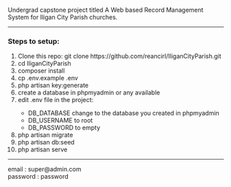 Undergrad capstone project titled A Web based Record Management System for Iligan City Parish churches.
<hr>
<h3>Steps to setup:</h3>
<ol>
	<li>Clone this repo: git clone https://github.com/reancirl/IliganCityParish.git</li>
	<li>cd IliganCityParish</li>
	<li>composer install</li>
	<li>cp .env.example .env</li>
	<li>php artisan key:generate</li>
	<li>create a database in phpmyadmin or any available</li>
	<li>edit .env file in the project:</li>
		<ul>
			<li>DB_DATABASE change to the database you created in phpmyadmin</li>
			<li>DB_USERNAME to root</li>
			<li>DB_PASSWORD to empty</li>
		</ul>
	<li>php artisan migrate</li>
	<li>php artisan db:seed</li>
	<li>php artisan serve</li>
</ol>
<hr>
email : super@admin.com <br>
password : password